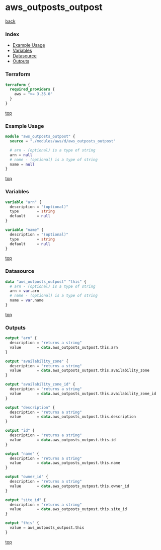 # aws_outposts_outpost

[back](../aws.md)

### Index

- [Example Usage](#example-usage)
- [Variables](#variables)
- [Datasource](#datasource)
- [Outputs](#outputs)

### Terraform

```terraform
terraform {
  required_providers {
    aws = ">= 3.35.0"
  }
}
```

[top](#index)

### Example Usage

```terraform
module "aws_outposts_outpost" {
  source = "./modules/aws/d/aws_outposts_outpost"

  # arn - (optional) is a type of string
  arn = null
  # name - (optional) is a type of string
  name = null
}
```

[top](#index)

### Variables

```terraform
variable "arn" {
  description = "(optional)"
  type        = string
  default     = null
}

variable "name" {
  description = "(optional)"
  type        = string
  default     = null
}
```

[top](#index)

### Datasource

```terraform
data "aws_outposts_outpost" "this" {
  # arn - (optional) is a type of string
  arn = var.arn
  # name - (optional) is a type of string
  name = var.name
}
```

[top](#index)

### Outputs

```terraform
output "arn" {
  description = "returns a string"
  value       = data.aws_outposts_outpost.this.arn
}

output "availability_zone" {
  description = "returns a string"
  value       = data.aws_outposts_outpost.this.availability_zone
}

output "availability_zone_id" {
  description = "returns a string"
  value       = data.aws_outposts_outpost.this.availability_zone_id
}

output "description" {
  description = "returns a string"
  value       = data.aws_outposts_outpost.this.description
}

output "id" {
  description = "returns a string"
  value       = data.aws_outposts_outpost.this.id
}

output "name" {
  description = "returns a string"
  value       = data.aws_outposts_outpost.this.name
}

output "owner_id" {
  description = "returns a string"
  value       = data.aws_outposts_outpost.this.owner_id
}

output "site_id" {
  description = "returns a string"
  value       = data.aws_outposts_outpost.this.site_id
}

output "this" {
  value = aws_outposts_outpost.this
}
```

[top](#index)